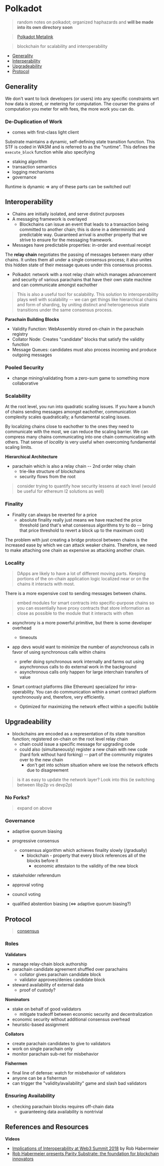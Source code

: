 # Polkadot
> random notes on polkadot; organized haphazards and **will be made into its own directory soon**

> [Polkadot Metalink](https://github.com/w3f/Web3-wiki/wiki/Polkadot)

> blockchain for scalability and interoperability

* [Generality](#generality)
* [Interperability](#interop)
* [Upgradeability](#upgrade)
* [Protocol](#protocol)

## Generality <a name = "generality" ></a>

We don't want to lock developers (or users) into any specific constraints wrt how data is stored, or metering for computation. The courser the grains of computation you meter for with fees, the more work you can do. 

### De-Duplication of Work

* comes with first-class light client

Substrate maintains a dynamic, self-defining state transition function. This STF is coded in WASM and is referred to as the "runtime". This defines the ```execute_block``` function while also specifying 
* staking algorithm
* transaction semantics
* logging mechanisms
* governance

Runtime is dynamic => any of these parts can be switched out!

## Interoperability <a name = "interop" ></a>

* Chains are initially isolated, and serve distinct purposes
* A messaging framework is overlayed
    * Blockchains can issue an event that leads to a transaction being committed to another chain; this is done in a deterministic and predictable way. Guaranteed arrival is another property that we strive to ensure for the messaging framework.
* Messages have predictable properties: in-order and eventual receipt

The **relay chain** negotiates the passing of messages between many other chains. It unites them all under a single consensus process; it also unites this hidden state of their message queues under this consensus process.

* Polkadot: network with a root relay chain which manages advancement and security of various parachains that have their own state machine and can communicate amongst eachother

> This is also a useful tool for scalability. This solution to interoperability plays well with scalability -- we can get things like hierarchical chains and form of sharding, by uniting distinct and heterogeneous state transitions under the same consensus process.

**Parachain Building Blocks**
* Validity Function: WebAssembly stored on-chain in the parachain registry
* Collator Node: Creates "candidate" blocks that satisfy the validity function
* Message Queues: candidates must also process incoming and produce outgoing messages

### Pooled Security

* change mining/validating from a zero-sum game to something more collaborative

### Scalability
At the root level, you run into quadratic scaling issues. If you have a bunch of chains sending messages amongst eachother, communication complexity scales quadratically; a fundamental scaling issues.

By localizing chains close to eachother to the ones they need to communicate with the most, we can reduce the scaling barrier. We can compress many chains communicating into one chain communicating with others. That sense of *locality* is very useful when overcoming fundamental scaling limits.

**Hierarchical Architecture**
* parachain which is also a relay chain -- 2nd order relay chain
    * trie-like structure of blockchains
    * security flows from the root

> consider trying to quantify how security lessens at each level (would be useful for ethereum l2 solutions as well)

### Finality

* Finality can always be reverted for a price
    * absolute finality really just means we have reached the price threshold (and that's what consensus algorithms try to do -- bring that price threshold to revert a block up to the maximum cost)

The problem with just creating a bridge protocol between chains is the increased ease by which we can attack weaker chains. Therefore, we need to make attaching one chain as expensive as attacking another chain.

### Locality
> DApps are likely to have a lot of different moving parts. Keeping portions of the on-chain application logic localized near or on the chains it interacts with most.

There is a more expensive cost to sending messages between chains. 

> embed modules for smart contracts into specific-purpose chains so you can essentially have proxy contracts that store information as close as possible to the module that it interacts with often

* asynchrony is a more powerful primitive, but there is some developer overhead
    * timeouts

* app devs would want to minimize the number of asynchronous calls in favor of using synchronous calls within chains
    * prefer doing synchronous work internally and farms out using asynchronous calls to do external work in the background
    * asynchronous calls only happen for large interchain transfers of value

* Smart contract platforms (like Ethereum) specialized for intra-operability. You can do communication within a smart contract platform synchronously and, therefore, very efficiently.
    * Optimized for maximizing the network effect within a specific bubble

## Upgradeability <a name = "upgrade" ></a>

* blockchains are encoded as a representation of its state transition function; registered on-chain on the root level relay chain
    * chain could issue a specific message for upgrading code
    * could also (simultaneously) register a new chain with new code (hard fork without hard forking) -- part of the community migrates over to the new chain
        * don't get into schism situation where we lose the network effects due to disagreement

> is it as easy to update the network layer? Look into this (ie switching between libp2p vs devp2p)

### No Forks?
> expand on above

### Governance

* adaptive quorum biasing
* progressive consensus
    * consensus algorithm which achieves finality slowly (/gradually)
        * blockchain - property that every block references all of the blocks before it
            * economic attestaion to the validity of the new block

* stakeholder referendum
* approval voting
* council voting
* qualified abstention biasing (<=> adaptive quorum biasing?)

## Protocol <a name = "protocol">

> [consensus](./consensus.md)

### Roles

**Validators**
* manage relay-chain block authorship
* parachain candidate agreement shuffled over parachains
    * collator gives parachain candidate block
    * validator approves/denies candidate block
* steward availability of external data
    * proof of custody?

**Nominators**
* stake on behalf of good validators
    * mitigate tradeoff between economic security and decentralization
* economic security without additional consensus overhead
* heuristic-based assignment

**Collators**
* create parachain candidates to give to validators
* work on single parachain only
* monitor parachain sub-net for misbehavior

**Fishermen**
* final line of defense: watch for misbehavior of validators
* anyone can be a fisherman
* can trigger the "validity/availability" game and slash bad validators

### Ensuring Availability

* checking parachain blocks requires off-chain data
    * guaranteeing data availability is nontrivial

## References and Resources

**Videos**
* [Implications of Interoperability at Web3 Summit 2018](https://www.youtube.com/watch?v=TBeGIGvC6r8&feature=youtu.be) by Rob Habermeier
* [Rob Habermeier presents Parity Substrate: the foundation for blockchain innovators](https://www.youtube.com/watch?v=q1zLHO7Lkuk)